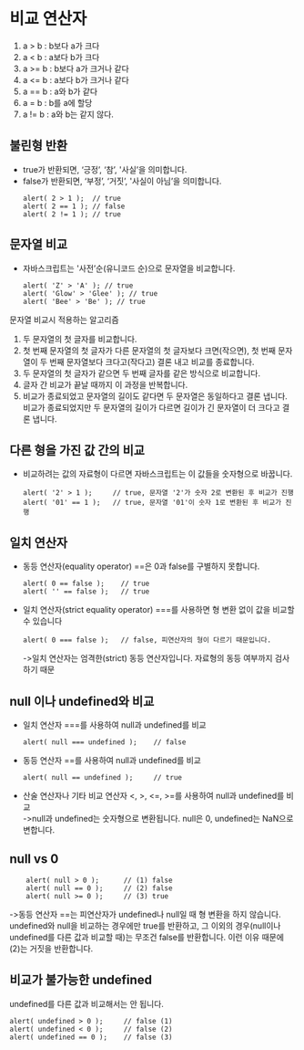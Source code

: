 # 비교 연산자
1. a > b : b보다 a가 크다
2. a < b : a보다 b가 크다
3. a >= b : b보다 a가 크거나 같다
4. a <= b : a보다 b가 크거나 같다
5. a == b : a와 b가 같다
6. a = b : b를 a에 할당
7. a != b : a와 b는 같지 않다.


## 불린형 반환
- true가 반환되면, ‘긍정’, ‘참’, '사실’을 의미합니다.
- false가 반환되면, ‘부정’, ‘거짓’, '사실이 아님’을 의미합니다.
    ```
    alert( 2 > 1 );  // true
    alert( 2 == 1 ); // false
    alert( 2 != 1 ); // true
    ```


## 문자열 비교
- 자바스크립트는 '사전’순(유니코드 순)으로 문자열을 비교합니다.
    ```
    alert( 'Z' > 'A' ); // true
    alert( 'Glow' > 'Glee' ); // true
    alert( 'Bee' > 'Be' ); // true
    ```

문자열 비교시 적용하는 알고리즘<br>
1. 두 문자열의 첫 글자를 비교합니다.
2. 첫 번째 문자열의 첫 글자가 다른 문자열의 첫 글자보다 크면(작으면), 첫 번째 문자열이 두 번째 문자열보다 크다고(작다고) 결론 내고 비교를 종료합니다.
3. 두 문자열의 첫 글자가 같으면 두 번째 글자를 같은 방식으로 비교합니다.
4. 글자 간 비교가 끝날 때까지 이 과정을 반복합니다.
5. 비교가 종료되었고 문자열의 길이도 같다면 두 문자열은 동일하다고 결론 냅니다. 비교가 종료되었지만 두 문자열의 길이가 다르면 길이가 긴 문자열이 더 크다고 결론 냅니다.


## 다른 형을 가진 값 간의 비교
- 비교하려는 값의 자료형이 다르면 자바스크립트는 이 값들을 숫자형으로 바꿉니다.
    ```
    alert( '2' > 1 );     // true, 문자열 '2'가 숫자 2로 변환된 후 비교가 진행
    alert( '01' == 1 );   // true, 문자열 '01'이 숫자 1로 변환된 후 비교가 진행
    ```


## 일치 연산자
- 동등 연산자(equality operator) ==은 0과 false를 구별하지 못합니다.
    ```
    alert( 0 == false );    // true
    alert( '' == false );   // true
    ```
- 일치 연산자(strict equality operator) ===를 사용하면 형 변환 없이 값을 비교할 수 있습니다
    ```
    alert( 0 === false );   // false, 피연산자의 형이 다르기 때문입니다.
    ```
    ->일치 연산자는 엄격한(strict) 동등 연산자입니다. 자료형의 동등 여부까지 검사하기 때문


## null 이나 undefined와 비교
- 일치 연산자 ===를 사용하여 null과 undefined를 비교
    ```
    alert( null === undefined );    // false
    ```
- 동등 연산자 ==를 사용하여 null과 undefined를 비교
    ```
    alert( null == undefined );     // true
    ```
- 산술 연산자나 기타 비교 연산자 <, >, <=, >=를 사용하여 null과 undefined를 비교<br>
->null과 undefined는 숫자형으로 변환됩니다. null은 0, undefined는 NaN으로 변합니다.


## null vs 0
```
    alert( null > 0 );      // (1) false
    alert( null == 0 );     // (2) false
    alert( null >= 0 );     // (3) true
```
->동등 연산자 ==는 피연산자가 undefined나 null일 때 형 변환을 하지 않습니다. undefined와 null을 비교하는 경우에만 true를 반환하고, 그 이외의 경우(null이나 undefined를 다른 값과 비교할 때)는 무조건 false를 반환합니다. 이런 이유 때문에 (2)는 거짓을 반환합니다.

## 비교가 불가능한 undefined
undefined를 다른 값과 비교해서는 안 됩니다.
```
alert( undefined > 0 );     // false (1)
alert( undefined < 0 );     // false (2)
alert( undefined == 0 );    // false (3)
```
